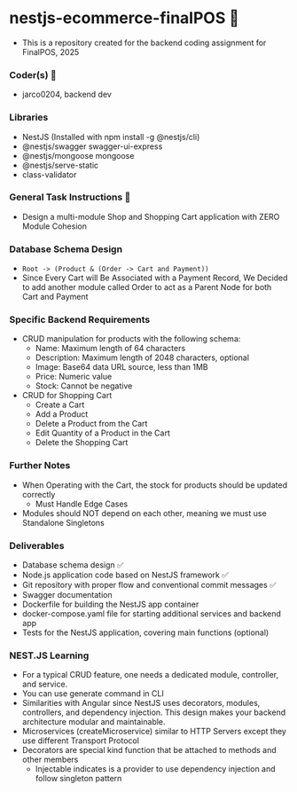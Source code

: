 # nestjs-ecommerce-finalPOS 🚀

- This is a repository created for the backend coding assignment for FinalPOS, 2025

### Coder(s) 🦾

- jarco0204, backend dev

### Libraries

- NestJS (Installed with npm install -g @nestjs/cli)
- @nestjs/swagger swagger-ui-express
- @nestjs/mongoose mongoose
- @nestjs/serve-static
- class-validator

### General Task Instructions 👑

- Design a multi-module Shop and Shopping Cart application with ZERO Module Cohesion

### Database Schema Design

- `Root -> (Product & (Order -> Cart and Payment))`
- Since Every Cart will Be Associated with a Payment Record, We Decided to add another module called Order to act as a Parent Node for both Cart and Payment

### Specific Backend Requirements

- CRUD manipulation for products with the following schema:
  - Name: Maximum length of 64 characters
  - Description: Maximum length of 2048 characters, optional
  - Image: Base64 data URL source, less than 1MB
  - Price: Numeric value
  - Stock: Cannot be negative
- CRUD for Shopping Cart
  - Create a Cart
  - Add a Product
  - Delete a Product from the Cart
  - Edit Quantity of a Product in the Cart
  - Delete the Shopping Cart

### Further Notes

- When Operating with the Cart, the stock for products should be updated correctly
  - Must Handle Edge Cases
- Modules should NOT depend on each other, meaning we must use Standalone Singletons

### Deliverables

- Database schema design ✅
- Node.js application code based on NestJS framework ✅
- Git repository with proper flow and conventional commit messages ✅
- Swagger documentation
- Dockerfile for building the NestJS app container
- docker-compose.yaml file for starting additional services and backend app
- Tests for the NestJS application, covering main functions (optional)

### NEST.JS Learning

- For a typical CRUD feature, one needs a dedicated module, controller, and service.
- You can use generate command in CLI
- Similarities with Angular since NestJS uses decorators, modules, controllers, and dependency injection. This design makes your backend architecture modular and maintainable.
- Microservices (createMicroservice) similar to HTTP Servers except they use different Transport Protocol
- Decorators are special kind function that be attached to methods and other members
  - Injectable indicates is a provider to use dependency injection and follow singleton pattern
